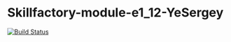 # Skillfactory-module-e1_12-YeSergey
[![Build Status](https://travis-ci.org/YeScraft/Skillfactory-module-e1_12-YeSergey.svg?branch=main)](https://travis-ci.org/YeScraft/Skillfactory-module-e1_12-YeSergey)

